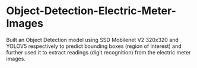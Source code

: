 # Object-Detection-Electric-Meter-Images
Built an Object Detection model using SSD Mobilenet V2 320x320 and YOLOV5 respectively to predict bounding boxes (region of interest) and further used it to extract readings (digit recognition) from the electric meter images. 
